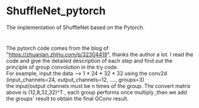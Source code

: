 # ShuffleNet_pytorch
The implementation of ShuffleNet based on the Pytorch.
# 
The pytorch code comes from the blog of "https://zhuanlan.zhihu.com/p/32304419", thanks the author a lot.
I read the code and give the detailed description of each step and find out the principle of group convolution in the try code.  
For example, input the data --> 1 * 24 * 32 * 32   using the conv2d (input_channels=24, output_channels=12, ...., groups=3)  
the input/output channels must be n times of the group. The convert matrix above is (12,8,32,32)^T , each group performs once multiply ,then we add the groups' result to obtain the final GConv result.  
